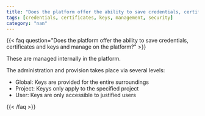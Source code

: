 ```yaml
---
title: "Does the platform offer the ability to save credentials, certificates and keys and manage on the platform?"
tags: [credentials, certificates, keys, management, security]
category: "nan"
---
```


<!-- QUESTION -->

{{< faq question="Does the platform offer the ability to save credentials, certificates and keys and manage on the platform?" >}}

<!-- ANSWER -->

These are managed internally in the platform.

The administration and provision takes place via several levels:
- Global: Keys are provided for the entire surroundings
- Project: Keyys only apply to the specified project
- User: Keys are only accessible to justified users

{{< /faq >}}
